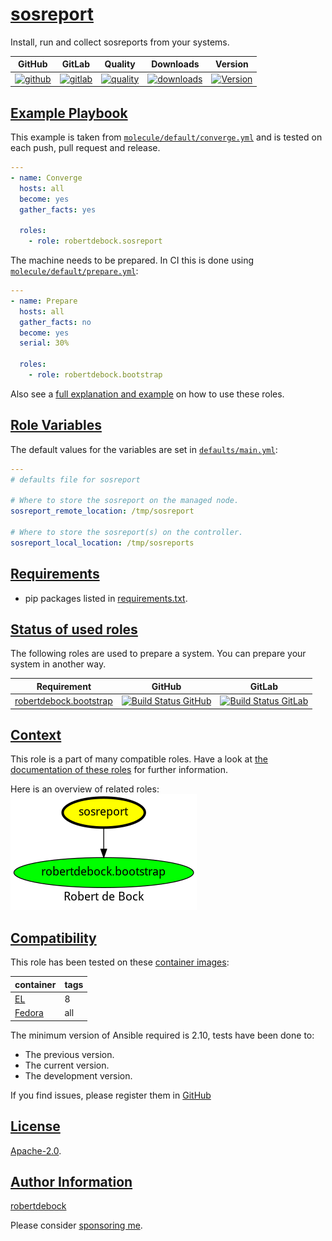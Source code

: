# [sosreport](#sosreport)

Install, run and collect sosreports from your systems.

|GitHub|GitLab|Quality|Downloads|Version|
|------|------|-------|---------|-------|
|[![github](https://github.com/robertdebock/ansible-role-sosreport/workflows/Ansible%20Molecule/badge.svg)](https://github.com/robertdebock/ansible-role-sosreport/actions)|[![gitlab](https://gitlab.com/robertdebock-iac/ansible-role-sosreport/badges/master/pipeline.svg)](https://gitlab.com/robertdebock-iac/ansible-role-sosreport)|[![quality](https://img.shields.io/ansible/quality/38477)](https://galaxy.ansible.com/robertdebock/sosreport)|[![downloads](https://img.shields.io/ansible/role/d/38477)](https://galaxy.ansible.com/robertdebock/sosreport)|[![Version](https://img.shields.io/github/release/robertdebock/ansible-role-sosreport.svg)](https://github.com/robertdebock/ansible-role-sosreport/releases/)|

## [Example Playbook](#example-playbook)

This example is taken from [`molecule/default/converge.yml`](https://github.com/robertdebock/ansible-role-sosreport/blob/master/molecule/default/converge.yml) and is tested on each push, pull request and release.

```yaml
---
- name: Converge
  hosts: all
  become: yes
  gather_facts: yes

  roles:
    - role: robertdebock.sosreport
```

The machine needs to be prepared. In CI this is done using [`molecule/default/prepare.yml`](https://github.com/robertdebock/ansible-role-sosreport/blob/master/molecule/default/prepare.yml):

```yaml
---
- name: Prepare
  hosts: all
  gather_facts: no
  become: yes
  serial: 30%

  roles:
    - role: robertdebock.bootstrap
```

Also see a [full explanation and example](https://robertdebock.nl/how-to-use-these-roles.html) on how to use these roles.

## [Role Variables](#role-variables)

The default values for the variables are set in [`defaults/main.yml`](https://github.com/robertdebock/ansible-role-sosreport/blob/master/defaults/main.yml):

```yaml
---
# defaults file for sosreport

# Where to store the sosreport on the managed node.
sosreport_remote_location: /tmp/sosreport

# Where to store the sosreport(s) on the controller.
sosreport_local_location: /tmp/sosreports
```

## [Requirements](#requirements)

- pip packages listed in [requirements.txt](https://github.com/robertdebock/ansible-role-sosreport/blob/master/requirements.txt).

## [Status of used roles](#status-of-requirements)

The following roles are used to prepare a system. You can prepare your system in another way.

| Requirement | GitHub | GitLab |
|-------------|--------|--------|
|[robertdebock.bootstrap](https://galaxy.ansible.com/robertdebock/bootstrap)|[![Build Status GitHub](https://github.com/robertdebock/ansible-role-bootstrap/workflows/Ansible%20Molecule/badge.svg)](https://github.com/robertdebock/ansible-role-bootstrap/actions)|[![Build Status GitLab](https://gitlab.com/robertdebock-iac/ansible-role-bootstrap/badges/master/pipeline.svg)](https://gitlab.com/robertdebock-iac/ansible-role-bootstrap)|

## [Context](#context)

This role is a part of many compatible roles. Have a look at [the documentation of these roles](https://robertdebock.nl/) for further information.

Here is an overview of related roles:
![dependencies](https://raw.githubusercontent.com/robertdebock/ansible-role-sosreport/png/requirements.png "Dependencies")

## [Compatibility](#compatibility)

This role has been tested on these [container images](https://hub.docker.com/u/robertdebock):

|container|tags|
|---------|----|
|[EL](https://hub.docker.com/repository/docker/robertdebock/enterpriselinux/general)|8|
|[Fedora](https://hub.docker.com/repository/docker/robertdebock/fedora/general)|all|

The minimum version of Ansible required is 2.10, tests have been done to:

- The previous version.
- The current version.
- The development version.

If you find issues, please register them in [GitHub](https://github.com/robertdebock/ansible-role-sosreport/issues)

## [License](#license)

[Apache-2.0](https://github.com/robertdebock/ansible-role-sosreport/blob/master/LICENSE).

## [Author Information](#author-information)

[robertdebock](https://robertdebock.nl/)

Please consider [sponsoring me](https://github.com/sponsors/robertdebock).
